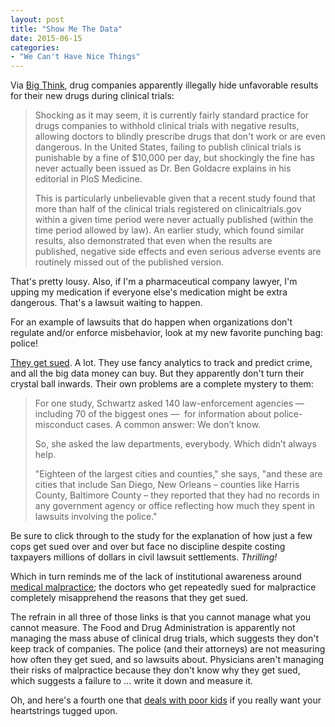 ```yaml
---
layout: post
title: "Show Me The Data"
date: 2015-06-15
categories: 
- "We Can't Have Nice Things"
---
```


Via [Big Think][1], drug companies apparently illegally hide unfavorable results for their new drugs during clinical trials:

> Shocking as it may seem, it is currently fairly standard practice for drugs companies to withhold clinical trials with negative results, allowing doctors to blindly prescribe drugs that don't work or are even dangerous. In the United States, failing to publish clinical trials is punishable by a fine of $10,000 per day, but shockingly the fine has never actually been issued as Dr. Ben Goldacre explains in his editorial in PloS Medicine. 
>
> This is particularly unbelievable given that a recent study found that more than half of the clinical trials registered on clinicaltrials.gov within a given time period were never actually published (within the time period allowed by law). An earlier study, which found similar results, also demonstrated that even when the results are published, negative side effects and even serious adverse events are routinely missed out of the published version.

That's pretty lousy. Also, if I'm a pharmaceutical company lawyer, I'm upping my medication if everyone else's medication might be extra dangerous. That's a lawsuit waiting to happen.

For an example of lawsuits that do happen when organizations don't regulate and/or enforce misbehavior, look at my new favorite punching bag: police!

[They get sued][2]. A lot. They use fancy analytics to track and predict crime, and all the big data money can buy. But they apparently don't turn their crystal ball inwards. Their own problems are a complete mystery to them:

> For one study, Schwartz asked 140 law-enforcement agencies — including 70 of the biggest ones —  for information about police-misconduct cases. A common answer: We don’t know.
>
> So, she asked the law departments, everybody. Which didn’t always help.
>
> "Eighteen of the largest cities and counties," she says, "and these are cities that include San Diego, New Orleans – counties like Harris County, Baltimore County – they reported that they had no records in any government agency or office reflecting how much they spent in lawsuits involving the police."

Be sure to click through to the study for the explanation of how just a few cops get sued over and over but face no discipline despite costing taxpayers millions of dollars in civil lawsuit settlements. *Thrilling!*

Which in turn reminds me of the lack of institutional awareness around [medical malpractice][3]; the doctors who get repeatedly sued for malpractice completely misapprehend the reasons that they get sued. 

The refrain in all three of those links is that you cannot manage what you cannot measure. The Food and Drug Administration is apparently not managing the mass abuse of clinical drug trials, which suggests they don't keep track of companies. The police (and their attorneys) are not measuring how often they get sued, and so lawsuits about. Physicians aren't managing their risks of malpractice because they don't know why they get sued, which suggests a failure to … write it down and measure it.

Oh, and here's a fourth one that [deals with poor kids][4] if you really want your heartstrings tugged upon.

[1]:	http://bigthink.com/neurobonkers/world-health-organisation-demands-pharmaceutical-companies-stop-withholding-clinical-trials-as-study-finds-over-half-of-registered-clinical-trials-are-not-published
[2]:	http://www.marketplace.org/topics/business/police-dont-ask-why-are-we-getting-sued
[3]:	http://blog.ipsaloquitur.org/post/malpractice-imperfect
[4]:	http://blog.ipsaloquitur.org/post/open-data-elk-theory/